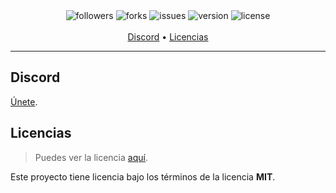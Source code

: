 <p align="center">
    <br>
    <br>
    <img src="https://img.shields.io/github/followers/santychuy?style=flat-square" alt="followers">
    <img src="https://img.shields.io/github/forks/santychuy/discord-bot-losBuenos?style=flat-square" alt="forks">
    <img src="https://img.shields.io/github/issues/santychuy/discord-bot-losBuenos?style=flat-square" alt="issues">
    <img src="https://img.shields.io/github/package-json/v/santychuy/discord-bot-losBuenos?style=flat-square" alt="version">
    <img src="https://img.shields.io/github/license/santychuy/discord-bot-losBuenos?style=flat-square" alt="license">
    <br>
    <br>
    <a href="#discord">Discord<a/> •
    <a href="#licencias">Licencias<a/>
<p/>

---

## Discord

[Únete](https://discord.gg/6s5qSQV).

## Licencias

> Puedes ver la licencia [aquí](https://github.com/santychuy/discord-bot-losBuenos/blob/master/LICENSE).

Este proyecto tiene licencia bajo los términos de la licencia **MIT**.
